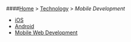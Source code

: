 ####[Home](README.md) > [Technology](technology/technology.md) > _Mobile Development_

- [iOS](technology/mobile-development/ios.md)
- [Android](technology/mobile-development/android.md)
- [Mobile Web Development](technology/mobile-development/mobile-web.md)